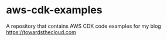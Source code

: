 # aws-cdk-examples
A repository that contains AWS CDK code examples for my blog https://towardsthecloud.com
